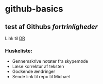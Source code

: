 # github-basics
## test af **Githubs** _fortrinligheder_
Link til [DR](http://dr.dk)

### Huskeliste:
- Gennemskrive notater fra skypemøde
- Læse korrektur af teksten
- Godkende ændringer
- Sende link til repo til Michael
